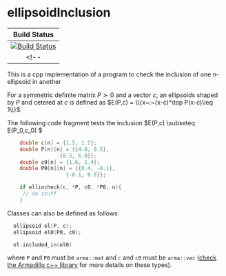 # ellipsoidInclusion

| **Build Status** |
|:----------------:|
| [![Build Status][build-img]][build-url] |
<!-- |  [![Codecov branch][codecov-img]][codecov-url] | -->
[build-img]: https://github.com/egidioln/ellipsoidInclusion/workflows/CMake/badge.svg?branch=master
[build-url]: https://github.com/egidioln/ellipsoidInclusion/actions?query=workflow%3ACMake


This is a cpp  implementation of a program to check the inclusion of one n-ellipsoid in another

For a symmetric definite matrix $P\succ0$ and a vector $c$, an ellipsoids shaped by $P$ and cetered at $c$ is defined as $E(P,c) = \\{x~:~(x-c)^\top P(x-c)\leq 1\\}$.

The following code fragment tests the inclusion $E(P,c) \subseteq E(P_0,c_0) $

```cpp
    double c[n] = {1.5, 1.5};
    double P[n][n] = {{4.0, 0.5},       
                 {0.5, 6.0}};
    double c0[n] = {1.6, 1.4};
    double P0[n][n] = {{0.4, -0.1},
                   {-0.1, 0.5}};

    if ellincheck(c, *P, c0, *P0, n){
     // do stuff
    }
```

Classes can also be defined as follows:

```cpp
  ellipsoid el(P, c);
  ellipsoid el0(P0, c0);

  el.included_in(el0)

```
where `P` and `P0` must be `arma::mat` and `c` and `c0` must be `arma::vec` ([check the Armadillo c++ library](https://arma.sourceforge.net/docs.html) for more details on these types).


